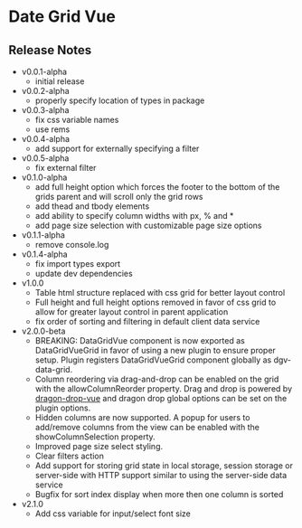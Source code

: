 # Date Grid Vue

## Release Notes

- v0.0.1-alpha
  - initial release
- v0.0.2-alpha
  - properly specify location of types in package
- v0.0.3-alpha
  - fix css variable names
  - use rems
- v0.0.4-alpha
  - add support for externally specifying a filter
- v0.0.5-alpha
  - fix external filter
- v0.1.0-alpha
  - add full height option which forces the footer to the bottom of the grids parent and will scroll only the grid rows
  - add thead and tbody elements
  - add ability to specify column widths with px, % and \*
  - add page size selection with customizable page size options
- v0.1.1-alpha
  - remove console.log
- v0.1.4-alpha
  - fix import types export
  - update dev dependencies
- v1.0.0
  - Table html structure replaced with css grid for better layout control
  - Full height and full height options removed in favor of css grid to allow for greater layout control in parent application
  - fix order of sorting and filtering in default client data service
- v2.0.0-beta
  - BREAKING: DataGridVue component is now exported as DataGridVueGrid in favor of using a new plugin to ensure proper setup. Plugin registers DataGridVueGrid component globally as dgv-data-grid.
  - Column reordering via drag-and-drop can be enabled on the grid with the allowColumnReorder property. Drag and drop is powered by [dragon-drop-vue](https://www.npmjs.com/package/dragon-drop-vue) and dragon drop global options can be set on the plugin options.
  - Hidden columns are now supported. A popup for users to add/remove columns from the view can be enabled with the showColumnSelection property.
  - Improved page size select styling.
  - Clear filters action
  - Add support for storing grid state in local storage, session storage or server-side with HTTP support similar to using the server-side data service
  - Bugfix for sort index display when more then one column is sorted
- v2.1.0
  - Add css variable for input/select font size
